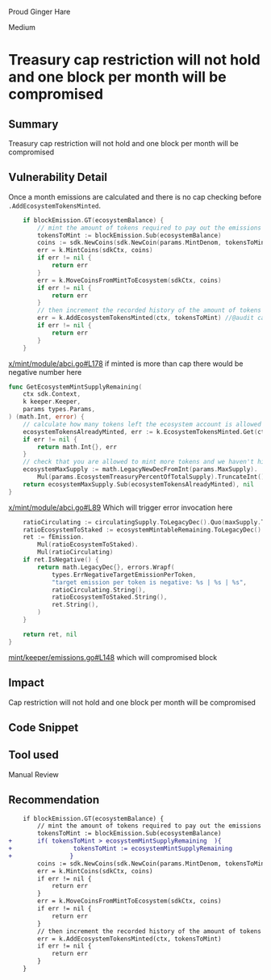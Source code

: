 Proud Ginger Hare

Medium

# Treasury cap restriction will not hold and one block per month will be compromised

## Summary
Treasury cap restriction will not hold and one block per month will be compromised
## Vulnerability Detail
Once a month emissions are calculated and there is no cap checking before `.AddEcosystemTokensMinted`.
```go
	if blockEmission.GT(ecosystemBalance) {
		// mint the amount of tokens required to pay out the emissions
		tokensToMint := blockEmission.Sub(ecosystemBalance)
		coins := sdk.NewCoins(sdk.NewCoin(params.MintDenom, tokensToMint))
		err = k.MintCoins(sdkCtx, coins)
		if err != nil {
			return err
		}
		err = k.MoveCoinsFromMintToEcosystem(sdkCtx, coins)
		if err != nil {
			return err
		}
		// then increment the recorded history of the amount of tokens minted
		err = k.AddEcosystemTokensMinted(ctx, tokensToMint) //@audit cap is not checked
		if err != nil {
			return err
		}
	}
```
[x/mint/module/abci.go#L178](https://github.com/sherlock-audit/2024-06-allora/blob/main/allora-chain/x/mint/module/abci.go#L178)
if minted is more than cap there would be negative number here
```go
func GetEcosystemMintSupplyRemaining(
	ctx sdk.Context,
	k keeper.Keeper,
	params types.Params,
) (math.Int, error) {
	// calculate how many tokens left the ecosystem account is allowed to mint
	ecosystemTokensAlreadyMinted, err := k.EcosystemTokensMinted.Get(ctx)
	if err != nil {
		return math.Int{}, err
	}
	// check that you are allowed to mint more tokens and we haven't hit the max supply
	ecosystemMaxSupply := math.LegacyNewDecFromInt(params.MaxSupply).
		Mul(params.EcosystemTreasuryPercentOfTotalSupply).TruncateInt()
	return ecosystemMaxSupply.Sub(ecosystemTokensAlreadyMinted), nil
}
```
[x/mint/module/abci.go#L89](https://github.com/sherlock-audit/2024-06-allora/blob/main/allora-chain/x/mint/module/abci.go#L89)
Which will trigger error invocation here

```go
	ratioCirculating := circulatingSupply.ToLegacyDec().Quo(maxSupply.ToLegacyDec())
	ratioEcosystemToStaked := ecosystemMintableRemaining.ToLegacyDec().Quo(networkStaked.ToLegacyDec())
	ret := fEmission.
		Mul(ratioEcosystemToStaked).
		Mul(ratioCirculating)
	if ret.IsNegative() {
		return math.LegacyDec{}, errors.Wrapf(
			types.ErrNegativeTargetEmissionPerToken,
			"target emission per token is negative: %s | %s | %s",
			ratioCirculating.String(),
			ratioEcosystemToStaked.String(),
			ret.String(),
		)
	}

	return ret, nil
}
```
[mint/keeper/emissions.go#L148](https://github.com/sherlock-audit/2024-06-allora/blob/main/allora-chain/x/mint/keeper/emissions.go#L148)
which will compromised block
## Impact
Cap restriction will not hold and one block per month will be compromised
## Code Snippet

## Tool used

Manual Review

## Recommendation
```diff
	if blockEmission.GT(ecosystemBalance) {
		// mint the amount of tokens required to pay out the emissions
		tokensToMint := blockEmission.Sub(ecosystemBalance)
+		if( tokensToMint > ecosystemMintSupplyRemaining  ){
+                 tokensToMint := ecosystemMintSupplyRemaining
+                }
		coins := sdk.NewCoins(sdk.NewCoin(params.MintDenom, tokensToMint))
		err = k.MintCoins(sdkCtx, coins)
		if err != nil {
			return err
		}
		err = k.MoveCoinsFromMintToEcosystem(sdkCtx, coins)
		if err != nil {
			return err
		}
		// then increment the recorded history of the amount of tokens minted
		err = k.AddEcosystemTokensMinted(ctx, tokensToMint)
		if err != nil {
			return err
		}
	}
```